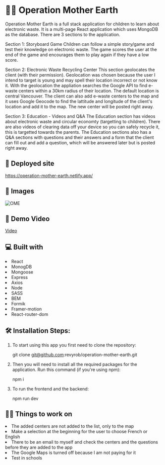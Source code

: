 # 👩‍💻 Operation Mother Earth 
Operation Mother Earth is a full stack application for children to learn about electronic waste.  It is a multi-page React application which uses MongoDB as the database.  There are 3 sections to the application.  

Section 1: Storyboard Game
Children can follow a simple story/game and test their knowledge on electronic waste.  The game scores the user at the end of the game and encourages them to play again if they have a low score.  

Section 2: Electronic Waste Recycling Center
This section geolocates the client (with their permission).  Geolocation was chosen because the user I intend to target is young and may spell their location incorrect or not know it.   With the geolocation the appliation searches the Google API to find e-waste centers within a 30km radius of their location.  The default location is central Vancouver.  The client can also add e-waste centers to the map and it uses Google Geocode to find the lattitude and longitude of the client's location and add it to the map. The new center will be posted right away.

Section 3: Education - Videos and Q&A
The Education section has videos about electronic waste and circular economty (targetting to children).  There are also videos of clearing data off your device so you can safely recycle it, this is targetted towards the parents.  The Education sections also has a Q&A sections with questions and their answers and a form that the client can fill out and add a question, which will be answered later but is posted right away.

## 🚀 Deployed site
https://operation-mother-earth.netlify.app/

## 📸 Images
![OME](https://user-images.githubusercontent.com/66695865/218244489-5b230964-c4e4-4bf2-bf20-bde77d25e9c5.png)

## 🎥 Demo Video
<a href="https://www.loom.com/share/9046597dc37d438191343d1a19f8bcb6">Video</a>

## 💻 Built with
<li>React</li>
<li>MonogDB</li>
<li>Mongoose</li>
<li>Express</li>
<li>Axios</li>
<li>Node</li>
<li>SASS</li>
<li>BEM</li>
<li>Formik</li>
<li>Framer-motion</li>
<li>React-router-dom</li>

## 🛠️ Installation Steps:
1. To start using this app you first need to clone the repository:

    git clone git@github.com:revyrob/operation-mother-earth.git

2. Then you will need to install all the required packages for the application. Run this command (if you're using npm):

    npm i

3.  To run the frontend and the backend:

    npm run dev
    
## 👩‍💻 Things to work on
<li>The added centers are not added to the list, only to the map</li>
<li>Make a selection at the beginning for the user to choose French or English</li>
<li>There to be an email to myself and check the centers and the questions before they are added to the app</li>
<li>The Google Maps is turned off because I am not paying for it</li>
<li>Test in schools</li>

